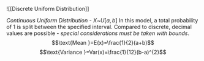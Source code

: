 ![[Discrete Uniform Distribution]]

*Continuous Uniform Distribution* - $X$~$U[a,b]$
In this model, a total probability of 1 is split between the specified interval. Compared to discrete, decimal values are possible - *special considerations must be taken with bounds*. 
$$\text{Mean }=E(x)=\frac{1}{2}(a+b)$$
$$\text{Variance }=Var(x)=\frac{1}{12}(b-a)^{2}$$